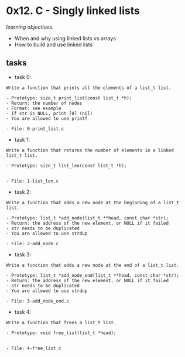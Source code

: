 # 0x12. C - Singly linked lists
 
*learning objectives.*

- When and why using linked lists vs arrays
- How to build and use linked lists


## tasks ##



- task 0:



```
Write a function that prints all the elements of a list_t list.

- Prototype: size_t print_list(const list_t *h);
- Return: the number of nodes
- Format: see example
- If str is NULL, print [0] (nil)
- You are allowed to use printf

- File: 0-print_list.c

```



- task 1:



```
Write a function that returns the number of elements in a linked list_t list.

- Prototype: size_t list_len(const list_t *h);


- File: 1-list_len.c

```


- task 2:



```
Write a function that adds a new node at the beginning of a list_t list.

- Prototype: list_t *add_node(list_t **head, const char *str);
- Return: the address of the new element, or NULL if it failed
- str needs to be duplicated
- You are allowed to use strdup

- File: 2-add_node.c

```

- task 3:



```
Write a function that adds a new node at the end of a list_t list.

- Prototype: list_t *add_node_end(list_t **head, const char *str);
- Return: the address of the new element, or NULL if it failed
- str needs to be duplicated
- You are allowed to use strdup

- File: 3-add_node_end.c

```


- task 4:



```
Write a function that frees a list_t list.

- Prototype: void free_list(list_t *head);


- File: 4-free_list.c

```
